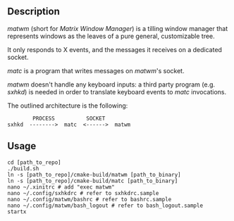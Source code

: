 ## Description

*matwm* (short for *Matrix Window Manager*) is a tilling window manager that represents windows as the leaves of a pure general, customizable tree.

It only responds to X events, and the messages it receives on a dedicated socket.

*matc* is a program that writes messages on *matwm*'s socket.

*matwm* doesn't handle any keyboard inputs: a third party program (e.g. *sxhkd*) is needed in order to translate keyboard events to *matc* invocations.

The outlined architecture is the following:

```
        PROCESS          SOCKET
sxhkd  -------->  matc  <------>  matwm
```

## Usage

```
cd [path_to_repo]
./build.sh
ln -s [path_to_repo]/cmake-build/matwm [path_to_binary]
ln -s [path_to_repo]/cmake-build/matc [path_to_binary]
nano ~/.xinitrc # add "exec matwm"
nano ~/.config/sxhkdrc # refer to sxhkdrc.sample
nano ~/.config/matwm/bashrc # refer to bashrc.sample
nano ~/.config/matwm/bash_logout # refer to bash_logout.sample
startx
```
